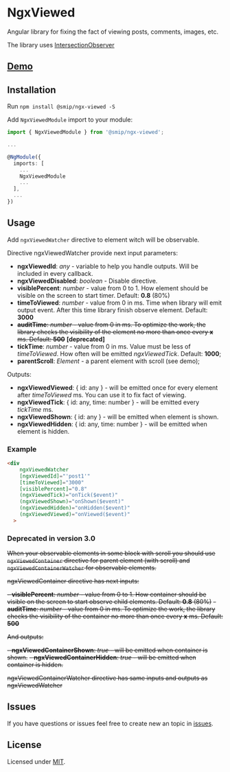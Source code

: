 # NgxViewed

Angular library for fixing the fact of viewing posts, comments, images, etc.

The library uses [IntersectionObserver](https://developer.mozilla.org/docs/Web/API/Intersection_Observer_API)

## [Demo](https://smip.github.io/ngx-viewed/dist/ngx-viewed)

## Installation

Run `npm install @smip/ngx-viewed -S`

Add `NgxViewedModule` import to your module:

```typescript
import { NgxViewedModule } from '@smip/ngx-viewed';

...

@NgModule({
  imports: [
    ...
    NgxViewedModule
    ...
  ],
  ...
})
```

## Usage

Add `ngxViewedWatcher` directive to element witch will be observable.

Directive ngxViewedWatcher provide next input parameters:

- **ngxViewedId**: _any_ - variable to help you handle outputs. Will be included in every callback.
- **ngxViewedDisabled**: _boolean_ - Disable directive.
- **visiblePercent**: _number_ - value from 0 to 1. How element should be visible on the screen to start timer. Default: **0.8** (80%)
- **timeToViewed**: _number_ - value from 0 in ms. Time when library will emit output event. After this time library finish observe element. Default: **3000**
- ~~**auditTime**: _number_ - value from 0 in ms. To optimize the work, the library checks the visibility of the element no more than once every **x** ms. Default: **500**~~ **[deprecated]**
- **tickTime**: _number_ - value from 0 in ms. Value must be less of _timeToViewed_. How often will be emitted _ngxViewedTick_. Default: **1000**;
- **parentScroll**: _Element_ - a parent element with scroll (see demo);

Outputs:

- **ngxViewedViewed**: { id: any } - will be emitted once for every element after _timeToViewed_ ms. You can use it to fix fact of viewing. 
- **ngxViewedTick**: { id: any, time: number } - will be emitted every _tickTime_ ms.
- **ngxViewedShown**: { id: any } - will be emitted when element is shown.
- **ngxViewedHidden**: { id: any, time: number } - will be emitted when element is hidden.

### Example

```html
<div
    ngxViewedWatcher
    [ngxViewedId]="'post1'"
    [timeToViewed]="3000"
    [visiblePercent]="0.8"
    (ngxViewedTick)="onTick($event)"
    (ngxViewedShown)="onShown($event)"
    (ngxViewedHidden)="onHidden($event)"
    (ngxViewedViewed)="onViewed($event)"
  >
```

### Deprecated in version 3.0
~~When your observable elements in some block with scroll you should use `ngxViewedContainer` directive for parent element (with scroll) and `ngxViewedContainerWatcher` for observable elements.~~

~~ngxViewedContainer directive has next inputs:~~

~~- **visiblePercent**: _number_ - value from 0 to 1. How container should be visible on the screen to start observe child elements. Default: **0.8** (80%)~~
~~- **auditTime**: _number_ - value from 0 in ms. To optimize the work, the library checks the visibility of the container no more than once every **x** ms. Default: **500**~~

~~And outputs:~~

~~- **ngxViewedContainerShown**: _true_ - will be emitted when container is shown.~~
~~- **ngxViewedContainerHidden**: _true_ - will be emitted when container is hidden.~~

~~ngxViewedContainerWatcher directive has same inputs and outputs as ngxViewedWatcher~~

## Issues
If you have questions or issues feel free to create new an topic in [issues](https://github.com/Smip/ngx-viewed/issues).

## License

Licensed under [MIT](https://opensource.org/licenses/MIT).

